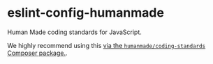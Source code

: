 # eslint-config-humanmade

Human Made coding standards for JavaScript.

We highly recommend using this [via the `humanmade/coding-standards` Composer package.](https://github.com/humanmade/coding-standards).
